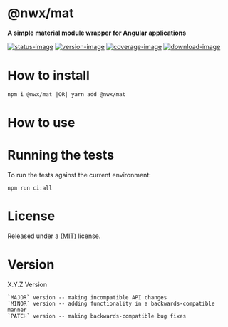 # @nwx/mat

**A simple material module wrapper for Angular applications**

[![status-image]][status-link]
[![version-image]][version-link]
[![coverage-image]][coverage-link]
[![download-image]][download-link]

# How to install

    npm i @nwx/mat |OR| yarn add @nwx/mat

# How to use


# Running the tests

To run the tests against the current environment:

    npm run ci:all

# License

Released under a ([MIT](https://github.com/neekware/nwx-mat/blob/master/LICENSE)) license.

# Version

X.Y.Z Version

    `MAJOR` version -- making incompatible API changes
    `MINOR` version -- adding functionality in a backwards-compatible manner
    `PATCH` version -- making backwards-compatible bug fixes

[status-image]: https://secure.travis-ci.org/neekware/nwx-mat.png?branch=master
[status-link]: http://travis-ci.org/neekware/nwx-mat?branch=master
[version-image]: https://img.shields.io/npm/v/@nwx/mat.svg
[version-link]: https://www.npmjs.com/package/@nwx/mat
[coverage-image]: https://coveralls.io/repos/neekware/nwx-mat/badge.svg
[coverage-link]: https://coveralls.io/r/neekware/nwx-mat
[download-image]: https://img.shields.io/npm/dm/@nwx/mat.svg
[download-link]: https://www.npmjs.com/package/@nwx/mat
